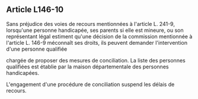 ## Article L146-10

Sans préjudice des voies de recours mentionnées à l'article L. 241-9, lorsqu'une personne handicapée, ses
parents si elle est mineure, ou son représentant légal estiment qu'une décision de la commission mentionnée
à l'article L. 146-9 méconnaît ses droits, ils peuvent demander l'intervention d'une personne qualifiée


chargée de proposer des mesures de conciliation. La liste des personnes qualifiées est établie par la maison
départementale des personnes handicapées.

L'engagement d'une procédure de conciliation suspend les délais de recours.

